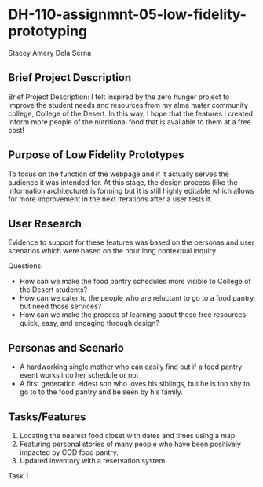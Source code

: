 # DH-110-assignmnt-05-low-fidelity-prototyping

Stacey Amery Dela Serna

## Brief Project Description
Brief Project Description: I felt inspired by the zero hunger project to improve the student needs and resources from my alma mater community college, College of the Desert. In this way, I hope that the features I created inform more people of the nutritional food that is available to them at a free cost! 

## Purpose of Low Fidelity Prototypes

To focus on the function of the webpage and if it actually serves the audience it was intended for. At this stage, the design process (like the information architecture) is forming but it is still highly editable which allows for more improvement in the next iterations after a user tests it. 

## User Research 
 Evidence to support for these features was based on the personas and user scenarios which were based on the hour long contextual inquiry.

Questions: 
* How can we make the food pantry schedules more visible to College of the Desert students? 
* How can we cater to the people who are reluctant to go to a food pantry, but need those services? 
* How can we make the process of learning about these free resources quick, easy, and engaging through design? 

## Personas and Scenario
* A hardworking single mother who can easily find out if a food pantry event works into her schedule or not
* A first generation eldest son who loves his siblings, but he is too shy to go to to the food pantry and be seen by his family. 

## Tasks/Features 
1. Locating the nearest food closet with dates and times using a map
2. Featuring personal stories of many people who have been positively impacted by COD food pantry. 
3. Updated inventory with a reservation system



Task 1
